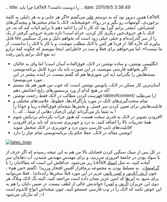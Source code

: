 .. title: چرا باید LaTeX را دوست داشت‌؟ .. date: 2011/9/5 3:38:49

همین دیروز بود که به دوستم
[علی](https://plus.google.com/110396584548468512787/about "Ali Qanvatian on google plus")
می‌گفتم «اگر هر جایی و به هر دلیلی به کلمهٔ LaTeX برخوردی‌، گوشهات رو
بگیر و در رو‌!». خوشبختانه‌، لاتک با تمام سختی‌ها و پیچیدگی‌های
لعنتی‌اش‌، اینقدر برایم گیرا بود که کار با آن را ادامه دهم تا برایم
اثبات کند که نه‌، جز لاتک با هر حروف‌چین دیگری کار کردن‌، حرام است‌!
تازه تجربهٔ خروجی گرفتن از یک فایل tex را از سر گذرانده‌ام و خیلی خیلی
زود است که بخواهم دلیل و مدرک سنگینی بیاورم که «آره آقا‌، از فردا هر کس
با لاتک مطلب ننوشت‌، و یا کار با لاتک را ندانست‌، از ما نیست‌!». اما
می‌خواهم برای فعلا و ثبت در خاطراتم‌، اینجا بنویسم که چگونه کفهٔ ترازو
به نفع لاتک برایم پایین رفت‌:

-   انگلیسی نوشتن‌، و ساده نوشتن در لاتک‌، فوق‌العاده آسان است‌! اما وای
    به حالتان اگر بخواهید فارسی بنویسید‌، در این صورت باید یک دورهٔ کامل
    برنامه‌نویسی بسته‌هایش را بگذرانید (‌به این شوری‌ها هم که گفتم
    نیست‌، در آینده بیشتر در این مورد می‌نویسم‌) ‌.
-   آسان‌ترین کار ممکن در لاتک‌، پانویس نوشتن است‌، که خوب من هنوز هم
    بلد نیستم که در هیچ کدام از ورد پرسسور‌های رایج انجامش دهم‌!
-   فهرست کردن مطالب در لاتک فقط زحمت نوشتن tableofcontent/ را می‌طلبد‌!
-   تمام سخت‌گیری‌های لاتک در مورد پاراگراف‌ها‌، خطوط‌، علامت‌های مختلف‌
    و قابلیت‌هایش برای تعیین کردن سر فصل‌، و بخش‌ها‌ نتیجه‌ای فوق‌العاده
    زیبا و خوانا را به شما باز می‌گرداند (‌ولی آن‌چنان دهانی از شما...
    که...) ‌!
-   افزودن تصویر در لاتک به قدری سخت هست‌، که هنوز جرات نکرده‌ام نزدیکش
    شوم‌!
-   همهٔ تجربیات بالا را اضافه کنید‌، به درد و خونریزی شدیدی که باید
    برای افزودن قابلیت‌های تایپ فارسی بدون درد و خونریزی در لاتک متحمل
    شوید‌!
-   نوشتن مقاله در لاتک‌، عملا حکم یک برنامه‌نویسی تمام عیار را دارد‌!

[![](http://shahinism.com/wp-content/uploads/latex_logo-300x111.png "latex_logo")](http://shahinism.com/wp-content/uploads/latex_logo.png)

در کل پس از سبک سنگین کردن قضایای بالا من هم به این نتیجه رسیدم که اگر
حرف از با سواد بودن در جامعهٔ امروزی می‌زنید‌، و برای مهندس مهندس
شنیدن‌، آب دهانتان سر ریز می‌شود‌، حداقلش این است که مقالاتتان را با
LaTeX آماده کنید‌، نه مثل [استاد
گرامیمان‌](http://yamaghani.com/m/page-2aa58b0d-58a0-428c-95a3-e8c25e26103b.aspx "وب سایت استاد گرام")،
‌ به مسلط بودن به مجموعه نرم‌افزار آفیس افتخار ورزید‌! ‌ (‌گفتم «‌من
هم‌» ‌، چون [آرش
آبادپور](http://persian.kamangir.net/?p=2533 "ایمان بیاورید بر LaTeX") و
[امین
ثابتی](http://aminsabeti.net/1387/11/mr-engineer-do-you-know-latex/ "آقای مهندس عزیز‌، LaTeX بلدی‌؟")
عزیز در این مورد قبلا سخن‌ها رانده‌اند‌) ‌. فعلا می‌توانید برای منبع‌،
به
[این‌ها](http://aminsabeti.net/1387/11/persian-source-for-latex/ "منبع فارسی LaTeX")
که امین عزیز نشان داده است مراجعه کنید‌، البته‌ تگ لاتک وبلاگ هر دوی این
عزیزان
([‌آرش](http://persian.kamangir.net/?category_name=latex "Kamangir LaTeX Tag")
و [امین‌](http://aminsabeti.net/?s=latex "Amin's LaTeX Tag")) خواندنش
خالی از لطف نیست‌. در ضمن دلتان را هم به این خوش نکنید‌ که لاتک را در وب
فارسی جستجو کنید‌، چون نتیجه‌اش انواع کاندوم است که نثارتان می‌شود‌ ;-)
